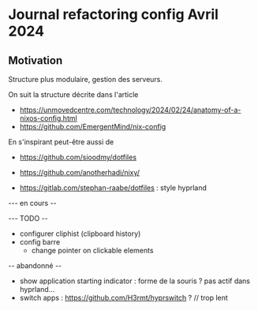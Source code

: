 # Journal refactoring  config Avril 2024

## Motivation

Structure plus modulaire, gestion des serveurs.

On suit la structure décrite dans l'article 
  - https://unmovedcentre.com/technology/2024/02/24/anatomy-of-a-nixos-config.html
  - https://github.com/EmergentMind/nix-config

En s'inspirant peut-être aussi de 
- https://github.com/sioodmy/dotfiles
- https://github.com/anotherhadi/nixy/

- https://gitlab.com/stephan-raabe/dotfiles : style hyprland

--- en cours --

--- TODO --
- configurer cliphist (clipboard history)
- config barre
  - change pointer on clickable elements

-- abandonné --
- show application starting indicator : forme de la souris ? pas actif dans hyprland...
- switch apps : https://github.com/H3rmt/hyprswitch ? // trop lent
